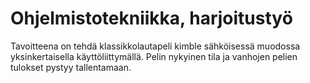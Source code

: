 # Ohjelmistotekniikka, harjoitustyö

Tavoitteena on tehdä klassikkolautapeli kimble sähköisessä muodossa yksinkertaisella käyttöliittymällä. Pelin nykyinen tila ja vanhojen pelien tulokset pystyy tallentamaan.
